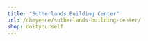 ```yaml
---
title: "Sutherlands Building Center"
url: /cheyenne/sutherlands-building-center/
shop: doityourself
---
```

